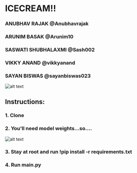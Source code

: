 # ICECREAM!!

### ANUBHAV RAJAK         @Anubhavrajak
### ARUNIM BASAK          @Arunim10
### SASWATI SHUBHALAXMI   @Sash002
### VIKKY ANAND           @vikkyanand
### SAYAN BISWAS          @sayanbiswas023

![alt text](https://i.pinimg.com/564x/c2/48/eb/c248eb292cb85b991512c02574723453.jpg)


## Instructions:
### 1. Clone
### 2. You'll need model weights...so....
![alt text](https://memecrunch.com/meme/5KKMD/gimme-da-money)
### 3. Stay at root and run !pip install -r requirements.txt
### 4. Run main.py
